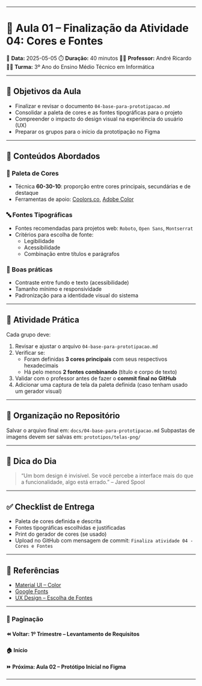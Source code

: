 ------

# 🧠 Aula 01 – Finalização da Atividade 04: Cores e Fontes

📅 **Data:** 2025-05-05
 ⏱️ **Duração:** 40 minutos
 👨‍🏫 **Professor:** André Ricardo
 👨‍🎓 **Turma:** 3º Ano do Ensino Médio Técnico em Informática

------

## 🎯 Objetivos da Aula

- Finalizar e revisar o documento `04-base-para-prototipacao.md`
- Consolidar a paleta de cores e as fontes tipográficas para o projeto
- Compreender o impacto do design visual na experiência do usuário (UX)
- Preparar os grupos para o início da prototipação no Figma

------

## 🧩 Conteúdos Abordados

### 🎨 Paleta de Cores

- Técnica **60-30-10**: proporção entre cores principais, secundárias e de destaque
- Ferramentas de apoio: [Coolors.co](https://coolors.co/), [Adobe Color](https://color.adobe.com)

### 🔤 Fontes Tipográficas

- Fontes recomendadas para projetos web: `Roboto`, `Open Sans`, `Montserrat`
- Critérios para escolha de fonte:
  - Legibilidade
  - Acessibilidade
  - Combinação entre títulos e parágrafos

### 🔎 Boas práticas

- Contraste entre fundo e texto (acessibilidade)
- Tamanho mínimo e responsividade
- Padronização para a identidade visual do sistema

------

## 📝 Atividade Prática

Cada grupo deve:

1. Revisar e ajustar o arquivo `04-base-para-prototipacao.md`
2. Verificar se:
   - Foram definidas **3 cores principais** com seus respectivos hexadecimais
   - Há pelo menos **2 fontes combinando** (título e corpo de texto)
3. Validar com o professor antes de fazer o **commit final no GitHub**
4. Adicionar uma captura de tela da paleta definida (caso tenham usado um gerador visual)

------

## 📂 Organização no Repositório

Salvar o arquivo final em:
 `docs/04-base-para-prototipacao.md`
 Subpastas de imagens devem ser salvas em:
 `prototipos/telas-png/`

------

## 📌 Dica do Dia

> “Um bom design é invisível. Se você percebe a interface mais do que a funcionalidade, algo está errado.” – Jared Spool

------

## ✅ Checklist de Entrega

-  Paleta de cores definida e descrita
-  Fontes tipográficas escolhidas e justificadas
-  Print do gerador de cores (se usado)
-  Upload no GitHub com mensagem de commit: `Finaliza atividade 04 - Cores e Fontes`

------

## 📎 Referências

- [Material UI – Color](https://mui.com/material-ui/customization/color/)
- [Google Fonts](https://fonts.google.com/)
- [UX Design – Escolha de Fontes](https://uxdesign.cc/)

------

### 🔗 Paginação

#### ⏪ Voltar: 1º Trimestre – Levantamento de Requisitos

#### 🏠 Início

#### ⏩ Próxima: Aula 02 – Protótipo Inicial no Figma

------
